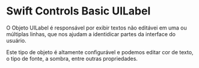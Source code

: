 # Swift Controls Basic UILabel
        
O Objeto UILabel é responsável por exibir textos não editávei em uma ou múltiplas linhas, que nos ajudam a identidicar partes da interface do usuário.
        
Este tipo de objeto é altamente configurável e podemos editar cor de texto, o tipo de fonte, a sombra, entre outras propriedades.

